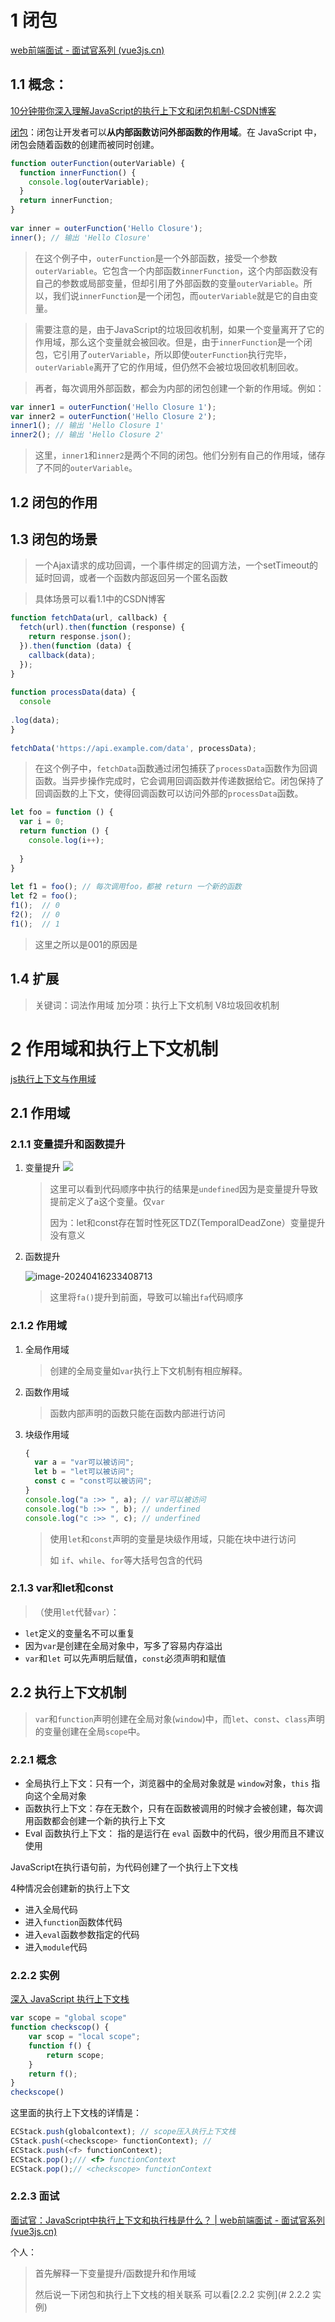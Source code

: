 # 1 闭包

[web前端面试 - 面试官系列 (vue3js.cn)](https://vue3js.cn/interview/)

## 1.1 概念：

[10分钟带你深入理解JavaScript的执行上下文和闭包机制-CSDN博客](https://blog.csdn.net/qq_48652579/article/details/132848583)

[闭包](https://developer.mozilla.org/zh-CN/docs/Web/JavaScript/Closures)：闭包让开发者可以**从内部函数访问外部函数的作用域**。在 JavaScript 中，闭包会随着函数的创建而被同时创建。


```js
function outerFunction(outerVariable) {
  function innerFunction() {
    console.log(outerVariable);
  }
  return innerFunction;
}
 
var inner = outerFunction('Hello Closure');
inner(); // 输出 'Hello Closure'
```

> 在这个例子中，`outerFunction`是一个外部函数，接受一个参数`outerVariable`。它包含一个内部函数`innerFunction`，这个内部函数没有自己的参数或局部变量，但却引用了外部函数的变量`outerVariable`。所以，我们说`innerFunction`是一个闭包，而`outerVariable`就是它的自由变量。

> 需要注意的是，由于JavaScript的垃圾回收机制，如果一个变量离开了它的作用域，那么这个变量就会被回收。但是，由于`innerFunction`是一个闭包，它引用了`outerVariable`，所以即使`outerFunction`执行完毕，`outerVariable`离开了它的作用域，但仍然不会被垃圾回收机制回收。

> 再者，每次调用外部函数，都会为内部的闭包创建一个新的作用域。例如：

```js
var inner1 = outerFunction('Hello Closure 1');
var inner2 = outerFunction('Hello Closure 2');
inner1(); // 输出 'Hello Closure 1'
inner2(); // 输出 'Hello Closure 2'
```

> 这里，`inner1`和`inner2`是两个不同的闭包。他们分别有自己的作用域，储存了不同的`outerVariable`。

## 1.2 闭包的作用


## 1.3 闭包的场景

> 一个Ajax请求的成功回调，一个事件绑定的回调方法，一个setTimeout的延时回调，或者一个函数内部返回另一个匿名函数

> 具体场景可以看1.1中的CSDN博客


```js
function fetchData(url, callback) {
  fetch(url).then(function (response) {
    return response.json();
  }).then(function (data) {
    callback(data);
  });
}
 
function processData(data) {
  console
 
.log(data);
}
 
fetchData('https://api.example.com/data', processData);
```

> 在这个例子中，`fetchData`函数通过闭包捕获了`processData`函数作为回调函数。当异步操作完成时，它会调用回调函数并传递数据给它。闭包保持了回调函数的上下文，使得回调函数可以访问外部的`processData`函数。


```js
let foo = function () {
  var i = 0;
  return function () {
    console.log(i++);
 
  }
}
 
let f1 = foo(); // 每次调用foo，都被 return 一个新的函数
let f2 = foo();
f1();  // 0
f2();  // 0
f1();  // 1
```

> 这里之所以是001的原因是
## 1.4 扩展
> 关键词：词法作用域 
> 加分项：执行上下文机制 V8垃圾回收机制



# 2 作用域和执行上下文机制
[js执行上下文与作用域](https://www.bilibili.com/video/BV1wD4y1D7Pp/?share_source=copy_web&vd_source=a9e0245042931de24eb0a8f018fa0eae)
## 2.1 作用域

### 2.1.1 变量提升和函数提升

1. 变量提升
   ![](assets/Pasted%20image%2020240416233137.png)

   > 这里可以看到代码顺序中执行的结果是`undefined`因为是变量提升导致提前定义了a这个变量。仅`var`
   >
   > 因为：let和const存在暂时性死区TDZ(TemporalDeadZone）变量提升没有意义

2. 函数提升

   ![image-20240416233408713](./assets/image-20240416233408713.png)

   > 这里将`fa()`提升到前面，导致可以输出`fa`代码顺序

### 2.1.2 作用域

1. 全局作用域

   > 创建的全局变量如`var`执行上下文机制有相应解释。

2. 函数作用域

   > 函数内部声明的函数只能在函数内部进行访问

3. 块级作用域

   ```js
   {
     var a = "var可以被访问";
     let b = "let可以被访问";
     const c = "const可以被访问";
   }
   console.log("a :>> ", a); // var可以被访问
   console.log("b :>> ", b); // underfined
   console.log("c :>> ", c); // underfined
   ```

   > 使用`let`和`const`声明的变量是块级作用域，只能在块中进行访问
   >
   > 如 `if`、`while`、`for`等大括号包含的代码



### 2.1.3 var和let和const

>（使用`let`代替`var`）：

- `let`定义的变量名不可以重复
- 因为`var`是创建在全局对象中，写多了容易内存溢出
- `var`和`let` 可以先声明后赋值，`const`必须声明和赋值



## 2.2  执行上下文机制

> `var`和`function`声明创建在全局对象(`window`)中，而`let`、`const`、`class`声明的变量创建在全局`scope`中。

### 2.2.1 概念

- 全局执行上下文：只有一个，浏览器中的全局对象就是 `window`对象，`this` 指向这个全局对象
- 函数执行上下文：存在无数个，只有在函数被调用的时候才会被创建，每次调用函数都会创建一个新的执行上下文
- Eval 函数执行上下文： 指的是运行在 `eval` 函数中的代码，很少用而且不建议使用



JavaScript在执行语句前，为代码创建了一个执行上下文栈

4种情况会创建新的执行上下文

- 进入全局代码
- 进入`function`函数体代码
- 进入`eval`函数参数指定的代码
- 进入`module`代码



### 2.2.2 实例

[深入 JavaScript 执行上下文栈](https://www.bilibili.com/video/BV1Gr4y1b7PT/?share_source=copy_web&vd_source=a9e0245042931de24eb0a8f018fa0eae)

```js
var scope = "global scope"
function checkscop() {
    var scop = "local scope";
    function f() {
        return scope;
    }
    return f();
}
checkscope()
```



这里面的执行上下文栈的详情是：

```js
ECStack.push(globalcontext); // scope压入执行上下文栈
CStack.push(<checkscope> functionContext); // 
ECStack.push(<f> functionContext);
ECStack.pop();/// <f> functionContext
ECStack.pop();// <checkscope> functionContext
```



### 2.2.3 面试

[面试官：JavaScript中执行上下文和执行栈是什么？ | web前端面试 - 面试官系列 (vue3js.cn)](https://vue3js.cn/interview/JavaScript/context_stack.html#一、执行上下文)



个人：

> 首先解释一下变量提升/函数提升和作用域
>
> 然后说一下闭包和执行上下文栈的相关联系 可以看[2.2.2 实例](# 2.2.2 实例)



